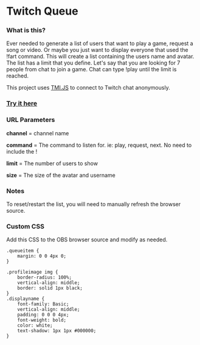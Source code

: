 # Twitch Queue

### What is this?

Ever needed to generate a list of users that want to play a game, request a song or video. Or maybe you just want to
display everyone that used the !fart command. This will create a list containing the users name and avatar. The list has
a limit that you define. Let's say that you are looking for 7 people from chat to join a game. Chat can type !play until
the limit is reached.

This project uses [TMI.JS](https://tmijs.com/) to connect to Twitch chat anonymously.

### [Try it here](https://twitch-queue.pages.dev/)

### URL Parameters

**channel** = channel name

**command** = The command to listen for. ie: play, request, next. No need to include the !

**limit** = The number of users to show

**size** = The size of the avatar and username

### Notes

To reset/restart the list, you will need to manually refresh the browser source.

### Custom CSS

Add this CSS to the OBS browser source and modify as needed.

```
.queueitem {
    margin: 0 0 4px 0;
}

.profileimage img {
    border-radius: 100%;
    vertical-align: middle;
    border: solid 1px black;
}
.displayname {
    font-family: Basic;
    vertical-align: middle;
    padding: 0 0 0 4px;
    font-weight: bold;
    color: white;
    text-shadow: 1px 1px #000000;
}
```